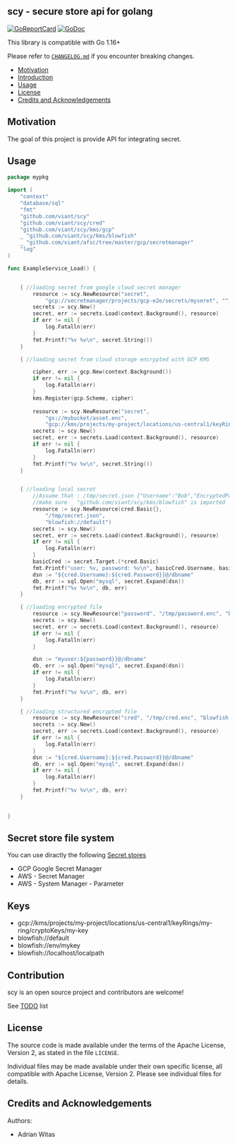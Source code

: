 ## scy - secure store api for golang

[![GoReportCard](https://goreportcard.com/badge/github.com/viant/scy)](https://goreportcard.com/report/github.com/viant/scy)
[![GoDoc](https://godoc.org/github.com/viant/scy?status.svg)](https://godoc.org/github.com/viant/scy)

This library is compatible with Go 1.16+

Please refer to [`CHANGELOG.md`](CHANGELOG.md) if you encounter breaking changes.


- [Motivation](#motivation)
- [Introduction](#introduction)
- [Usage](#usage) 
- [License](#license)
- [Credits and Acknowledgements](#credits-and-acknowledgements)



## Motivation

The goal of this project is provide API for integrating secret.

## Usage


```go
package mypkg

import (
	"context"
	"database/sql"
	"fmt"
	"github.com/viant/scy"
	"github.com/viant/scy/cred"
	"github.com/viant/scy/kms/gcp"
	_ "github.com/viant/scy/kms/blowfish"
	_ "github.com/viant/afsc/tree/master/gcp/secretmanager"
	"log"
)

func ExampleService_Load() {


	{ //loading secret from google cloud secret manager
		resource := scy.NewResource("secret", 
			"gcp://secretmanager/projects/gcp-e2e/secrets/myseret", "")
		secrets := scy.New()
		secret, err := secrets.Load(context.Background(), resource)
		if err != nil {
			log.Fatalln(err)
		}
		fmt.Printf("%v %v\n", secret.String())
	}

	{ //loading secret from cloud storage encrypted with GCP KMS

		cipher, err := gcp.New(context.Background())
		if err != nil {
			log.Fatalln(err)
		}
		kms.Register(gcp.Scheme, cipher)
		
		resource := scy.NewResource("secret", 
			"gs://mybucket/asset.enc", 
			"gcp://kms/projects/my-project/locations/us-central1/keyRings/my-ring/cryptoKeys/my-key")
		secrets := scy.New()
		secret, err := secrets.Load(context.Background(), resource)
		if err != nil {
			log.Fatalln(err)
		}
		fmt.Printf("%v %v\n", secret.String())
	}


	{ //loading local secret
		//Assume that : /tmp/secret.json {"Username":"Bob","EncryptedPassword":"AAAAAAAAAAAtM4MTWOJOJ4SyE44PjH66"}
		//make sure _ "github.com/viant/scy/kms/blowfish" is imported
		resource := scy.NewResource(cred.Basic{}, 
		    "/tmp/secret.json", 
		    "blowfish://default")
		secrets := scy.New()
		secret, err := secrets.Load(context.Background(), resource)
		if err != nil {
			log.Fatalln(err)
		}
		basicCred := secret.Target.(*cred.Basic)
		fmt.Printf("user: %v, password: %v\n", basicCred.Username, basicCred.Password)
		dsn := "${cred.Username}:${cred.Password}}@/dbname"
		db, err := sql.Open("mysql", secret.Expand(dsn))
		fmt.Printf("%v %v\n", db, err)
	}

	{ //loading encrypted file
		resource := scy.NewResource("password", "/tmp/password.enc", "blowfish://default")
		secrets := scy.New()
		secret, err := secrets.Load(context.Background(), resource)
		if err != nil {
			log.Fatalln(err)
		}

		dsn := "myuser:${password}}@/dbname"
		db, err := sql.Open("mysql", secret.Expand(dsn))
		if err != nil {
			log.Fatalln(err)
		}
		fmt.Printf("%v %v\n", db, err)
	}

	{ //loading structured encrypted file
		resource := scy.NewResource("cred", "/tmp/cred.enc", "blowfish://default")
		secrets := scy.New()
		secret, err := secrets.Load(context.Background(), resource)
		if err != nil {
			log.Fatalln(err)
		}
		dsn := "${cred.Username}:${cred.Password}}@/dbname"
		db, err := sql.Open("mysql", secret.Expand(dsn))
		if err != nil {
			log.Fatalln(err)
		}
		fmt.Printf("%v %v\n", db, err)
	}

	
}


```

## Secret store file system

You can use diractly the following [Secret stores](https://github.com/viant/afsc#secret-stores)
 - GCP Google Secret Manager
 - AWS - Secret Manager
 - AWS - System Manager - Parameter

## Keys

- gcp://kms/projects/my-project/locations/us-central1/keyRings/my-ring/cryptoKeys/my-key
- blowfish://default
- blowfish://env/mykey
- blowfish://localhost/localpath



## Contribution


scy is an open source project and contributors are welcome!

See [TODO](TODO.md) list


## License

The source code is made available under the terms of the Apache License, Version 2, as stated in the file `LICENSE`.

Individual files may be made available under their own specific license,
all compatible with Apache License, Version 2. Please see individual files for details.

## Credits and Acknowledgements

Authors:

- Adrian Witas
